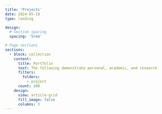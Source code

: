 ```yaml
---
title: 'Projects'
date: 2024-05-19
type: landing

design:
  # Section spacing
  spacing: '5rem'

# Page sections
sections:
  - block: collection
    content:
      title: Portfolio
      text: The following demonstrate personal, academic, and research projects I have worked on over the years.
      filters:
        folders:
          - project
      count: 100
    design:
      view: article-grid
      fill_image: false
      columns: 3
---
```

